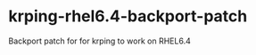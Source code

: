 krping-rhel6.4-backport-patch
=============================

Backport patch for for krping to work on RHEL6.4

